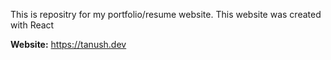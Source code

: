 This is repositry for my portfolio/resume website. This website was created with React

**Website:** https://tanush.dev


